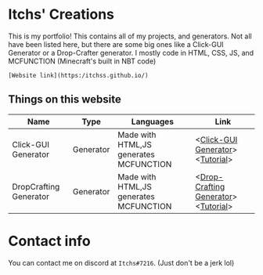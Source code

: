 Itchs' Creations
============
This is my portfolio! This contains all of my projects, and generators. Not all have been listed here, but there are some big ones like a Click-GUI Generator or a Drop-Crafter generator. I mostly code in HTML, CSS, JS, and MCFUNCTION (Minecraft's built in NBT code)

`[Website link](https:/itchss.github.io/)`

Things on this website
------------------
| Name                   | Type          | Languages                               | Link                                                                                     |
| ---------------------- | ------------- | --------------------------------------- | ---------------------------------------------------------------------------------------- |
| Click-GUI Generator    | Generator     | Made with HTML,JS generates MCFUNCTION  | <[Click-GUI Generator](https://itchss.github.io/gui.html)> <[Tutorial]()>                |
| DropCrafting Generator | Generator     | Made with HTML,JS generates MCFUNCTION  | <[Drop-Crafting Generator](https://itchss.github.io/dropcrafting.html)> <[Tutorial]()>   |

Contact info
============
You can contact me on discord at `Itchs#7216`. (Just don't be a jerk lol)

